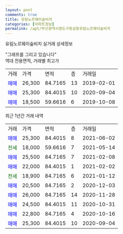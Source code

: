```yaml
---
layout: post
comments: true
title: 유림노르웨이숲비치
categories: [아파트정보]
permalink: /apt/부산광역시영도구동삼동유림노르웨이숲비치
---
```


유림노르웨이숲비치 실거래 상세정보

<script type="text/javascript">
  google.charts.load('current', {'packages':['line', 'corechart']});
  google.charts.setOnLoadCallback(drawChart);

  function drawChart() {
    var data = new google.visualization.DataTable();
    data.addColumn('date', '거래일');
    data.addColumn('number', "매매");
    data.addColumn('number', "전세");
    data.addColumn('number', "전매");

    data.addRows([[new Date(Date.parse("2021-06-02")), 25300, null, null], [new Date(Date.parse("2021-05-14")), null, 18000, null], [new Date(Date.parse("2021-02-08")), 25500, null, null], [new Date(Date.parse("2021-02-02")), 22000, null, null], [new Date(Date.parse("2021-01-12")), null, 18900, null], [new Date(Date.parse("2020-12-03")), 20500, null, null], [new Date(Date.parse("2020-11-28")), 26000, null, null], [new Date(Date.parse("2020-10-31")), 24500, null, null], [new Date(Date.parse("2020-10-16")), 22800, null, null], [new Date(Date.parse("2020-09-04")), 25300, null, null]]);

    var options = {
      hAxis: {
        format: 'yyyy/MM/dd'
      },    
      lineWidth: 0,
      pointsVisible: true,    
      title: '최근 1년간 유형별 실거래가 분포',
      legend: { position: 'bottom' }
    };

    var formatter = new google.visualization.NumberFormat({pattern:'###,###'} );
    formatter.format(data, 1);
    formatter.format(data, 2);
    
    setTimeout(function() {
        var chart = new google.visualization.LineChart(document.getElementById('columnchart_material'));
        chart.draw(data, (options));
        document.getElementById('loading').style.display = 'none';
    }, 1000);
  }
</script>


<div id="loading" style="z-index:20; display: block; margin-left: 0px">"그래프를 그리고 있습니다"</div>
<div id="columnchart_material" style="width: 95%; margin-left: 0px; display: block"></div>
<!-- contents start -->
역대 전용면적, 거래별 최고가
<table class="sortable">
    <tr>
      <td>거래</td>
      <td>가격</td>
      <td>면적</td>
      <td>층</td>
      <td>거래일</td>
    </tr>
        <tr>
          <td><a style="color: blue">매매</a></td>
          <td>26,300</td>
          <td>84.7165</td>
          <td>13</td>
          <td>2019-02-01</td>
        </tr>            <tr>
          <td><a style="color: blue">매매</a></td>
          <td>25,300</td>
          <td>84.4015</td>
          <td>10</td>
          <td>2020-09-04</td>
        </tr>            <tr>
          <td><a style="color: blue">매매</a></td>
          <td>18,500</td>
          <td>59.6616</td>
          <td>6</td>
          <td>2019-10-08</td>
        </tr>        
    
    
</table>

최근 1년간 거래 내역

<table class="sortable">
    <tr>
      <td>거래</td>
      <td>가격</td>
      <td>면적</td>
      <td>층</td>
      <td>거래일</td>
    </tr>
    <tr>
      <td><a style="color: blue">매매</a></td>
      <td>25,300</td>
      <td>84.4015</td>
      <td>8</td>
      <td>2021-06-02</td>
    </tr>          <tr>
      <td><a style="color: darkgreen">전세</a></td>
      <td>18,000</td>
      <td>59.6616</td>
      <td>7</td>
      <td>2021-05-14</td>
    </tr>          <tr>
      <td><a style="color: blue">매매</a></td>
      <td>25,500</td>
      <td>84.7165</td>
      <td>7</td>
      <td>2021-02-08</td>
    </tr>          <tr>
      <td><a style="color: blue">매매</a></td>
      <td>22,000</td>
      <td>84.4015</td>
      <td>1</td>
      <td>2021-02-02</td>
    </tr>          <tr>
      <td><a style="color: darkgreen">전세</a></td>
      <td>18,900</td>
      <td>84.7165</td>
      <td>6</td>
      <td>2021-01-12</td>
    </tr>          <tr>
      <td><a style="color: blue">매매</a></td>
      <td>20,500</td>
      <td>84.7165</td>
      <td>2</td>
      <td>2020-12-03</td>
    </tr>          <tr>
      <td><a style="color: blue">매매</a></td>
      <td>26,000</td>
      <td>84.7165</td>
      <td>14</td>
      <td>2020-11-28</td>
    </tr>          <tr>
      <td><a style="color: blue">매매</a></td>
      <td>24,500</td>
      <td>84.4015</td>
      <td>11</td>
      <td>2020-10-31</td>
    </tr>          <tr>
      <td><a style="color: blue">매매</a></td>
      <td>22,800</td>
      <td>84.7165</td>
      <td>4</td>
      <td>2020-10-16</td>
    </tr>          <tr>
      <td><a style="color: blue">매매</a></td>
      <td>25,300</td>
      <td>84.4015</td>
      <td>10</td>
      <td>2020-09-04</td>
    </tr>      </table>
<!-- contents end -->    

